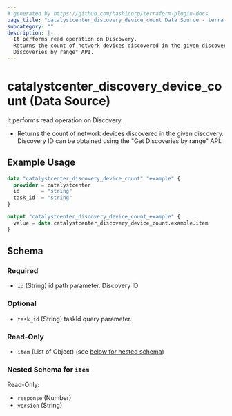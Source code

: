 ```yaml
---
# generated by https://github.com/hashicorp/terraform-plugin-docs
page_title: "catalystcenter_discovery_device_count Data Source - terraform-provider-catalystcenter"
subcategory: ""
description: |-
  It performs read operation on Discovery.
  Returns the count of network devices discovered in the given discovery. Discovery ID can be obtained using the "Get
  Discoveries by range" API.
---
```


# catalystcenter_discovery_device_count (Data Source)

It performs read operation on Discovery.

- Returns the count of network devices discovered in the given discovery. Discovery ID can be obtained using the "Get
Discoveries by range" API.

## Example Usage

```terraform
data "catalystcenter_discovery_device_count" "example" {
  provider = catalystcenter
  id       = "string"
  task_id  = "string"
}

output "catalystcenter_discovery_device_count_example" {
  value = data.catalystcenter_discovery_device_count.example.item
}
```

<!-- schema generated by tfplugindocs -->
## Schema

### Required

- `id` (String) id path parameter. Discovery ID

### Optional

- `task_id` (String) taskId query parameter.

### Read-Only

- `item` (List of Object) (see [below for nested schema](#nestedatt--item))

<a id="nestedatt--item"></a>
### Nested Schema for `item`

Read-Only:

- `response` (Number)
- `version` (String)
